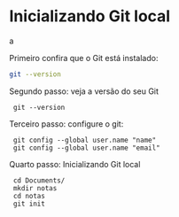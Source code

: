 # Inicializando Git local
a

Primeiro confira que o Git está instalado:

```bash
git --version
```

Segundo passo: veja a versão do seu Git

```
 git --version
```

Terceiro passo: configure o git:

```
 git config --global user.name "name"
 git config --global user.name "email"
```

Quarto passo: Inicializando Git local

```
 cd Documents/
 mkdir notas
 cd notas
 git init
```



